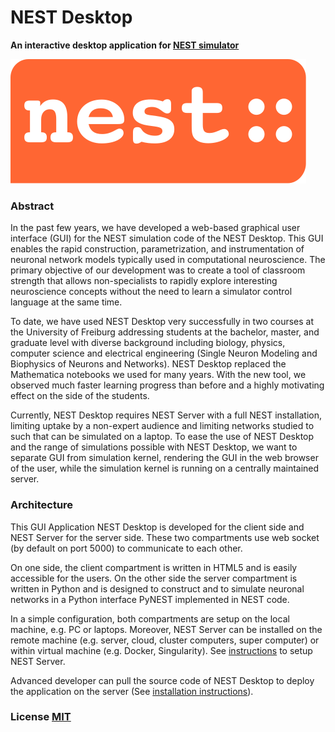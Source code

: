 # NEST Desktop

**An interactive desktop application for [NEST simulator](http://www.nest-simulator.org/)**

![nest logo](src/img/nest.svg)


### Abstract

In the past few years, we have developed a web-based graphical user interface (GUI) for the NEST simulation code of the NEST Desktop. This GUI enables the rapid construction, parametrization, and instrumentation of neuronal network models typically used in computational neuroscience. The primary objective of our development was to create a tool of classroom strength that allows non-specialists to rapidly explore interesting neuroscience concepts without the need to learn a simulator control language at the same time.

To date, we have used NEST Desktop very successfully in two courses at the University of Freiburg addressing students at the bachelor, master, and graduate level with diverse background including biology, physics, computer science and electrical engineering (Single Neuron Modeling and Biophysics of Neurons and Networks). NEST Desktop replaced the Mathematica notebooks we used for many years. With the new tool, we observed much faster learning progress than before and a highly motivating effect on the side of the students.

Currently, NEST Desktop requires NEST Server with a full NEST installation, limiting uptake by a non-expert audience and limiting networks studied to such that can be simulated on a laptop. To ease the use of NEST Desktop and the range of simulations possible with NEST Desktop, we want to separate GUI from simulation kernel, rendering the GUI in the web browser of the user, while the simulation kernel is running on a centrally maintained server.


### Architecture

This GUI Application NEST Desktop is developed for the client side and NEST Server for the server side. These two compartments use web socket (by default on port 5000) to communicate to each other.

On one side, the client compartment is written in HTML5 and is easily accessible for the users. On the other side the server compartment is written in Python and is designed to construct and to simulate neuronal networks in a Python interface PyNEST implemented in NEST code.

In a simple configuration, both compartments are setup on the local machine, e.g. PC or laptops. Moreover, NEST Server can be installed on the remote machine (e.g. server, cloud, cluster computers, super computer) or within virtual machine (e.g. Docker, Singularity). See [instructions](https://github.com/babsey/nest-server) to setup NEST Server.

Advanced developer can pull the source code of NEST Desktop to deploy the application on the server (See [installation instructions](INSTALL.md)).


### License [MIT](LICENSE)
